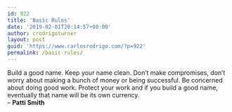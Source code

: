 ```yaml
---
id: 922
title: 'Basic Rules'
date: '2019-02-01T20:14:57+00:00'
author: crodrigoturner
layout: post
guid: 'https://www.carlosrodrigo.com/?p=922'
permalink: /basic-rules/
---
```


Build a good name. Keep your name clean. Don’t make compromises, don’t worry about making a bunch of money or being successful. Be concerned about doing good work. Protect your work and if you build a good name, eventually that name will be its own currency.  
– **Patti Smith**